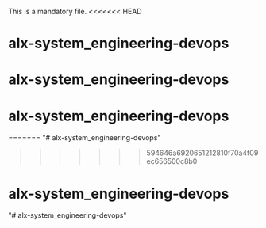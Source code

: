 
This is a mandatory file.
<<<<<<< HEAD
# alx-system_engineering-devops
# alx-system_engineering-devops
# alx-system_engineering-devops
=======
"# alx-system_engineering-devops" 
>>>>>>> 594646a6920651212810f70a4f09ec656500c8b0
# alx-system_engineering-devops
"# alx-system_engineering-devops" 
